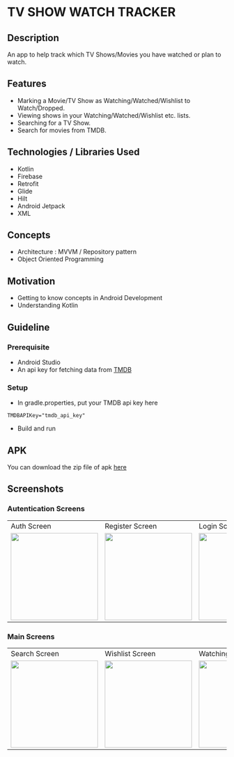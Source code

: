 # TV SHOW WATCH TRACKER

## Description
An app to help track which TV Shows/Movies you have watched or plan to watch.

## Features
- Marking a Movie/TV Show as Watching/Watched/Wishlist to Watch/Dropped.
- Viewing shows in your Watching/Watched/Wishlist etc. lists.
- Searching for a TV Show.
- Search for movies from TMDB.

## Technologies / Libraries Used
- Kotlin
- Firebase
- Retrofit
- Glide
- Hilt
- Android Jetpack
- XML

## Concepts
- Architecture : MVVM / Repository pattern
- Object Oriented Programming

## Motivation
- Getting to know concepts in Android Development
- Understanding Kotlin

## Guideline

### Prerequisite
- Android Studio
- An api key for fetching data from [TMDB](https://www.themoviedb.org)

### Setup
- In gradle.properties, put your TMDB api key here 
```
TMDBAPIKey="tmdb_api_key"
```
- Build and run 



## APK
 You can download the zip file of apk [here](https://github.com/DivyanshFalodiya/tv-show/files/5900029/MovieTracker.zip)
 
## Screenshots

### Autentication Screens
<table>
  <tr>
    <td>Auth Screen</td>
   <td>Register Screen</td>
     <td>Login Screen</td>
  </tr>
  <tr>
    <td><img src="https://cdn.discordapp.com/attachments/789588594288623629/805449643696848966/Screenshot_2021-01-31-20-05-52-53_1d4ca938e58b31c3a8725aa53cc75be6.jpg" width=200 ></td>
    <td><img src="https://cdn.discordapp.com/attachments/789588594288623629/805449643236261949/Screenshot_2021-01-31-20-06-04-00_1d4ca938e58b31c3a8725aa53cc75be6.jpg" width=200 ></td>
   <td><img src="https://cdn.discordapp.com/attachments/789588594288623629/805456897448738837/Screenshot_2021-01-31-20-20-19-06_1d4ca938e58b31c3a8725aa53cc75be6.jpg" width=200 ></td>
  </tr>
 </table>
 
 ### Main Screens
 
 <table>
  <tr>
    <td>Search Screen</td>
   <td>Wishlist Screen</td>
   <td>Watching Screen</td>
   <td>Watched Screen</td>
  </tr>
  <tr>
    <td><img src="https://cdn.discordapp.com/attachments/789588594288623629/805468330391240704/Screenshot_20210131-213229.png" width=200 ></td>
    <td><img src="https://cdn.discordapp.com/attachments/789588594288623629/805468330105372683/Screenshot_20210131-213249.png" width=200 ></td>
    <td><img src="https://cdn.discordapp.com/attachments/789588594288623629/805468329858302022/Screenshot_20210131-213301.png" width=200 ></td>
    <td><img src="https://cdn.discordapp.com/attachments/789588594288623629/805468329585803304/Screenshot_20210131-213311.png" width=200 ></td>
  </tr>
 </table>

